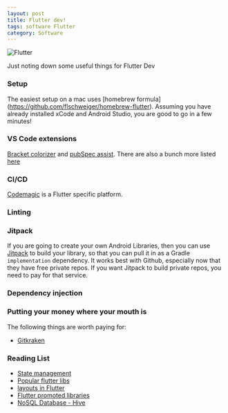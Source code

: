 ```yaml
---
layout: post
title: Flutter dev!
tags: software Flutter
category: Software
---
```

![Flutter](https://www.becompany.ch/blog/assets/2019-06-17-creating-flutter-rss-reader/android_ios.png)

Just noting down some useful things for Flutter Dev

### Setup

The easiest setup on a mac uses [homebrew formula] (https://github.com/flschweiger/homebrew-flutter). Assuming you have already installed xCode and Android Studio, you are good to go in a few minutes!

### VS Code extensions

[Bracket colorizer](https://marketplace.visualstudio.com/items?itemName=CoenraadS.bracket-pair-colorizer-2) and [pubSpec assist](https://marketplace.visualstudio.com/items?itemName=jeroen-meijer.pubspec-assist). There are also a bunch more listed [here](https://medium.com/flutter-community/must-have-vs-code-extensions-for-working-with-flutter-e31a421b9c68)

### CI/CD
[Codemagic](https://codemagic.io/start/) is a Flutter specific platform.

### Linting ###

### Jitpack ###
If you are going to create your own Android Libraries, then you can use [Jitpack](https://jitpack.io) to build your library, so that you can pull it in as a Gradle ``implementation`` dependency. It works best with Github, especially now that they have free private repos. If you want Jitpack to build private repos, you need to pay for that service.

### Dependency injection ###


### Putting your money where your mouth is ###
The following things are worth paying for:
* [Gitkraken](https://www.gitkraken.com/)

### Reading List
* [State management](https://flutter.dev/docs/development/data-and-backend/state-mgmt/simple)
* [Popular flutter libs](https://medium.com/better-programming/the-10-best-and-most-liked-flutter-packages-f5813822e118)
* [layouts in Flutter](https://flutter.dev/docs/development/ui/layout#common-layout-widgets)
* [Flutter promoted libraries](https://pub.dev/flutter/favorites)
* [NoSQL Database - Hive](https://pub.dev/packages/hive)